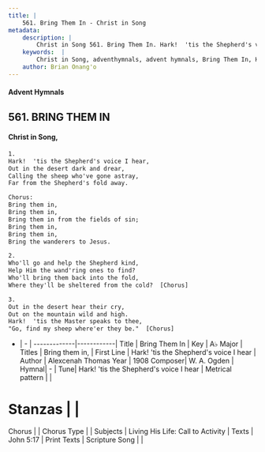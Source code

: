 ```yaml
---
title: |
    561. Bring Them In - Christ in Song
metadata:
    description: |
        Christ in Song 561. Bring Them In. Hark!  'tis the Shepherd's voice I hear, Out in the desert dark and drear, Calling the sheep who've gone astray, Far from the Shepherd's fold away. Chorus: Bring them in, Bring them in, Bring them in from the fields of sin; Bring them in, Bring them in, Bring the wanderers to Jesus.
    keywords:  |
        Christ in Song, adventhymnals, advent hymnals, Bring Them In, Hark!  'tis the Shepherd's voice I hear . Bring them in,
    author: Brian Onang'o
---
```


#### Advent Hymnals
## 561. BRING THEM IN
####  Christ in Song,

```txt
1.
Hark!  'tis the Shepherd's voice I hear,
Out in the desert dark and drear,
Calling the sheep who've gone astray,
Far from the Shepherd's fold away.

Chorus:
Bring them in,
Bring them in,
Bring them in from the fields of sin;
Bring them in,
Bring them in,
Bring the wanderers to Jesus.

2.
Who'll go and help the Shepherd kind,
Help Him the wand'ring ones to find?
Who'll bring them back into the fold,
Where they'll be sheltered from the cold?  [Chorus]

3.
Out in the desert hear their cry,
Out on the mountain wild and high.
Hark!  'tis the Master speaks to thee,
"Go, find my sheep where'er they be."  [Chorus]

```

- |   -  |
-------------|------------|
Title | Bring Them In |
Key | A♭ Major |
Titles | Bring them in, |
First Line | Hark!  'tis the Shepherd's voice I hear  |
Author | Alexcenah Thomas
Year | 1908
Composer| W. A. Ogden |
Hymnal|  - |
Tune| Hark!  'tis the Shepherd's voice I hear |
Metrical pattern | |
# Stanzas |  |
Chorus |  |
Chorus Type |  |
Subjects | Living His Life: Call to Activity |
Texts | John 5:17 |
Print Texts | 
Scripture Song |  |
    
